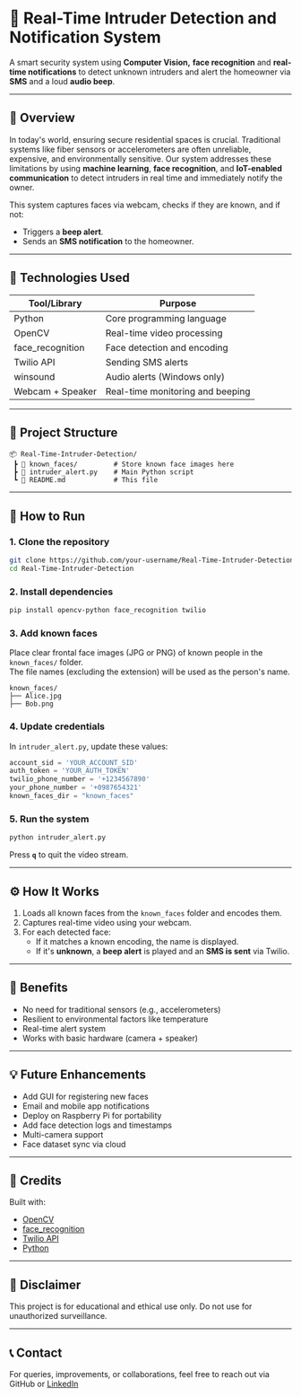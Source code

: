 
# 🚨 Real-Time Intruder Detection and Notification System

A smart security system using **Computer Vision,** **face recognition** and **real-time notifications** to detect unknown intruders and alert the homeowner via **SMS** and a loud **audio beep**.

---

## 📌 Overview

In today's world, ensuring secure residential spaces is crucial. Traditional systems like fiber sensors or accelerometers are often unreliable, expensive, and environmentally sensitive. Our system addresses these limitations by using **machine learning**, **face recognition**, and **IoT-enabled communication** to detect intruders in real time and immediately notify the owner.

This system captures faces via webcam, checks if they are known, and if not:
- Triggers a **beep alert**.
- Sends an **SMS notification** to the homeowner.

---

## 🧰 Technologies Used

| Tool/Library     | Purpose                                |
|------------------|----------------------------------------|
| Python           | Core programming language              |
| OpenCV           | Real-time video processing             |
| face_recognition | Face detection and encoding            |
| Twilio API       | Sending SMS alerts                     |
| winsound         | Audio alerts (Windows only)            |
| Webcam + Speaker | Real-time monitoring and beeping       |

---

## 📁 Project Structure

```
📦 Real-Time-Intruder-Detection/
 ┣ 📂 known_faces/         # Store known face images here
 ┣ 📜 intruder_alert.py    # Main Python script
 ┗ 📜 README.md            # This file
```

---

## 🚀 How to Run

### 1. Clone the repository

```bash
git clone https://github.com/your-username/Real-Time-Intruder-Detection.git
cd Real-Time-Intruder-Detection
```

### 2. Install dependencies

```bash
pip install opencv-python face_recognition twilio
```

### 3. Add known faces

Place clear frontal face images (JPG or PNG) of known people in the `known_faces/` folder.  
The file names (excluding the extension) will be used as the person's name.

```
known_faces/
├── Alice.jpg
├── Bob.png
```

### 4. Update credentials

In `intruder_alert.py`, update these values:

```python
account_sid = 'YOUR_ACCOUNT_SID'
auth_token = 'YOUR_AUTH_TOKEN'
twilio_phone_number = '+1234567890'
your_phone_number = '+0987654321'
known_faces_dir = "known_faces"
```

### 5. Run the system

```bash
python intruder_alert.py
```

Press **`q`** to quit the video stream.

---

## ⚙️ How It Works

1. Loads all known faces from the `known_faces` folder and encodes them.
2. Captures real-time video using your webcam.
3. For each detected face:
   - If it matches a known encoding, the name is displayed.
   - If it's **unknown**, a **beep alert** is played and an **SMS is sent** via Twilio.

---

## 🔐 Benefits

- No need for traditional sensors (e.g., accelerometers)
- Resilient to environmental factors like temperature
- Real-time alert system
- Works with basic hardware (camera + speaker)

---

## 💡 Future Enhancements

- Add GUI for registering new faces
- Email and mobile app notifications
- Deploy on Raspberry Pi for portability
- Add face detection logs and timestamps
- Multi-camera support
- Face dataset sync via cloud

---

## 🙌 Credits

Built with:
- [OpenCV](https://opencv.org/)
- [face_recognition](https://github.com/ageitgey/face_recognition)
- [Twilio API](https://www.twilio.com/)
- [Python](https://www.python.org/)

---

## 🛑 Disclaimer

This project is for educational and ethical use only. Do not use for unauthorized surveillance.

---

## 📞 Contact

For queries, improvements, or collaborations, feel free to reach out via GitHub or [LinkedIn](https://www.linkedin.com/in/pnaveenchary/)

